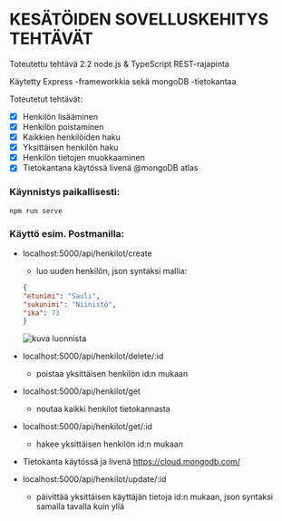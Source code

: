 <h1>KESÄTÖIDEN SOVELLUSKEHITYS TEHTÄVÄT</h1>

Toteutettu tehtävä 2.2 node.js & TypeScript REST-rajapinta

Käytetty Express -frameworkkia sekä mongoDB -tietokantaa

Toteutetut tehtävät:

- [x] Henkilön lisääminen
- [x] Henkilön poistaminen
- [x] Kaikkien henkilöiden haku
- [x] Yksittäisen henkilön haku
- [x] Henkilön tietojen muokkaaminen
- [x] Tietokantana käytössä livenä @mongoDB atlas

<h3>Käynnistys paikallisesti:</h3>

```
npm run serve
```

<h3>Käyttö esim. Postmanilla:</h3>

- localhost:5000/api/henkilot/create
    - luo uuden henkilön, json syntaksi mallia:
    ```json
    {
    "etunimi": "Sauli",
    "sukunimi": "Niinistö",
    "ika": 73
    }
    ```
    ![kuva luonnista](https://i.ibb.co/pz9QbQN/henkilon-lisaaminen.png)

 - localhost:5000/api/henkilot/delete/:id
    - poistaa yksittäisen henkilön id:n mukaan
- localhost:5000/api/henkilot/get
    - noutaa kaikki henkilot tietokannasta
- localhost:5000/api/henkilot/get/:id
    - hakee yksittäisen henkilön id:n mukaan
- Tietokanta käytössä ja livenä https://cloud.mongodb.com/
- localhost:5000/api/henkilot/update/:id
    - päivittää yksittäisen käyttäjän tietoja id:n mukaan, json syntaksi samalla tavalla kuin yllä




